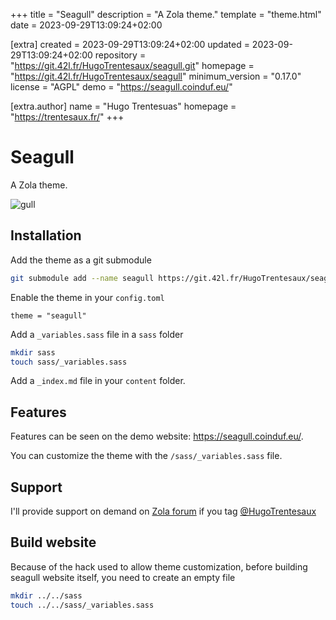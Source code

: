 
+++
title = "Seagull"
description = "A Zola theme."
template = "theme.html"
date = 2023-09-29T13:09:24+02:00

[extra]
created = 2023-09-29T13:09:24+02:00
updated = 2023-09-29T13:09:24+02:00
repository = "https://git.42l.fr/HugoTrentesaux/seagull.git"
homepage = "https://git.42l.fr/HugoTrentesaux/seagull"
minimum_version = "0.17.0"
license = "AGPL"
demo = "https://seagull.coinduf.eu/"

[extra.author]
name = "Hugo Trentesuas"
homepage = "https://trentesaux.fr/"
+++        

# Seagull

A Zola theme.

![gull](./static/img/gull_rect.svg)

## Installation

Add the theme as a git submodule

```bash
git submodule add --name seagull https://git.42l.fr/HugoTrentesaux/seagull.git themes/seagull
```

Enable the theme in your `config.toml`

```
theme = "seagull"
```

Add a `_variables.sass` file in a `sass` folder

```sh
mkdir sass
touch sass/_variables.sass
```

Add a `_index.md` file in your `content` folder.

## Features

Features can be seen on the demo website: https://seagull.coinduf.eu/.

You can customize the theme with the `/sass/_variables.sass` file.

## Support

I'll provide support on demand on [Zola forum](https://zola.discourse.group/) if you tag [@HugoTrentesaux](https://zola.discourse.group/u/hugotrentesaux/summary)

## Build website

Because of the hack used to allow theme customization, before building seagull website itself, you need to create an empty file

```sh
mkdir ../../sass
touch ../../sass/_variables.sass
```
        